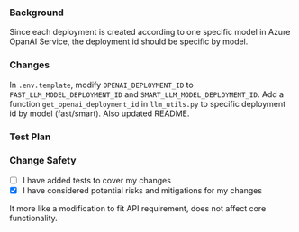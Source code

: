 ### Background

<!-- Provide a brief overview of why this change is being made. Include any relevant context, prior discussions, or links to relevant issues. -->
Since each deployment is created according to one specific model in Azure OpanAI Service, the deployment id should be specific by model.

### Changes

<!-- Describe the changes made in this pull request. Be specific and detailed. -->
In `.env.template`, modify `OPENAI_DEPLOYMENT_ID` to `FAST_LLM_MODEL_DEPLOYMENT_ID` and `SMART_LLM_MODEL_DEPLOYMENT_ID`.
Add a function `get_openai_deployment_id` in `llm_utils.py` to specific deployment id by model (fast/smart).
Also updated README.

### Test Plan

<!-- Explain how you tested this functionality. Include the steps to reproduce and any relevant test cases. -->

### Change Safety

- [ ] I have added tests to cover my changes
- [x] I have considered potential risks and mitigations for my changes

<!-- If you haven't added tests, please explain why. If you have, check the appropriate box. -->
It more like a modification to fit API requirement, does not affect core functionality.
